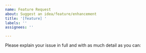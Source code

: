 ```yaml
---
name: Feature Request
about: Suggest an idea/feature/enhancement
title: '[feature] '
labels: ''
assignees: ''

---
```


Please explain your issue in full and with as much detail as you can:
